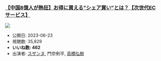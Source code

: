 ### [【中国8億人が熱狂】お得に買える"シェア買い"とは？【次世代ECサービス】](https://www.youtube.com/watch?v=GA9h7im-9qQ)
[![](https://img.youtube.com/vi/GA9h7im-9qQ/hqdefault.jpg)](https://www.youtube.com/watch?v=GA9h7im-9qQ)
-   公開日: 2023-06-23
-   視聴数: 35,829
-   **いいね数: 462**
-   出演者: [スザンヌ](/rehacq_fan/people/スザンヌ "wikilink"), 門奈剣平, [高橋弘樹](/rehacq_fan/people/高橋弘樹 "wikilink")
